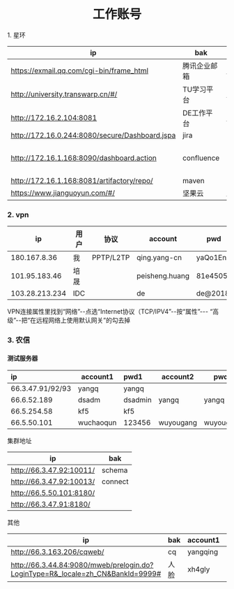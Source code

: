<center><h1>工作账号</h1></center

### 1. 星环

| ip                                             | bak          | account                | pwd        |
| ---------------------------------------------- | ------------ | ---------------------- | ---------- |
| https://exmail.qq.com/cgi-bin/frame_html       | 腾讯企业邮箱 | qing.yang@transwarp.cn | Yq2018..   |
| http://university.transwarp.cn/#/              | TU学习平台   | qing.yang@transwarp.cn | 123456     |
| http://172.16.2.104:8081                       | DE工作平台   | qing.yang@transwarp.cn | qwe12356   |
| http://172.16.0.244:8080/secure/Dashboard.jspa | jira         | qing.yang-cn           | 123456     |
|                                                |              | peisheng.huang         | abcdef     |
| http://172.16.1.168:8090/dashboard.action      | confluence   | qing.yang-cn           | 123456     |
|                                                |              | peisheng.huang         | abcdef     |
| http://172.16.1.168:8081/artifactory/repo/     | maven        |                        |            |
| https://www.jianguoyun.com/#/                  | 坚果云       | qing.yang@transwarp.cn | Yq2020.qwe |

### 2. vpn

| ip             | 用户 | 协议      | account        | pwd      |
| -------------- | ---- | --------- | -------------- | -------- |
| 180.167.8.36   | 我   | PPTP/L2TP | qing.yang-cn   | yaQo1Enb |
| 101.95.183.46  | 培晟 |           | peisheng.huang | 81e4505a |
| 103.28.213.234 | IDC  |           | de             | de@2018  |

VPN连接属性里找到“网络”--点选“Internet协议（TCP/IPV4”--按“属性”--- “高级”--把“在远程网络上使用默认网关”的勾去掉

### 3. 农信

#### 测试服务器

| ip               | account1  | pwd1    | account2  | pwd2      |
| :--------------- | --------- | :------ | --------- | --------- |
| 66.3.47.91/92/93 | yangq     | yangq   |           |           |
| 66.6.52.189      | dsadm     | dsadmin | yangq     | yangq     |
| 66.5.254.58      | kf5       | kf5     |           |           |
| 66.5.50.101      | wuchaoqun | 123456  | wuyougang | wuyougang |

集群地址

| ip                       | bak     |
| ------------------------ | ------- |
| http://66.3.47.92:10011/ | schema  |
| http://66.3.47.92:10013/ | connect |
| http://66.5.50.101:8180/ |         |
| http://66.3.47.91:8180/  |         |

其他

| ip                                                           | bak  | account1 | pwd1     | account2 | pwd2     |
| ------------------------------------------------------------ | ---- | -------- | -------- | -------- | -------- |
| http://66.3.163.206/cqweb/                                   | cq   | yangqing | 1qaz!QAZ | xuap     | 1qaz!QAZ |
| http://66.3.44.84:9080/mweb/prelogin.do?LoginType=R&_locale=zh_CN&BankId=9999# | 人脸 | xh4gly   | 88888888 |          |          |

